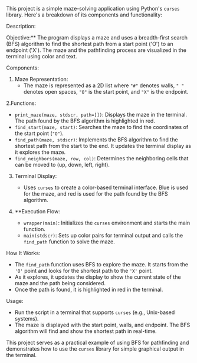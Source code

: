 This project is a simple maze-solving application using Python's `curses` library. Here's a breakdown of its components and functionality:

Description:

Objective:**
The program displays a maze and uses a breadth-first search (BFS) algorithm to find the shortest path from a start point ('O') to an endpoint ('X'). The maze and the pathfinding process are visualized in the terminal using color and text.

Components:

1. Maze Representation:
   - The maze is represented as a 2D list where `"#"` denotes walls, `" "` denotes open spaces, `"O"` is the start point, and `"X"` is the endpoint.

2.Functions:
   - `print_maze(maze, stdscr, path=[])`: Displays the maze in the terminal. The path found by the BFS algorithm is highlighted in red.
   - `find_start(maze, start)`: Searches the maze to find the coordinates of the start point (`"O"`).
   - `find_path(maze, stdscr)`: Implements the BFS algorithm to find the shortest path from the start to the end. It updates the terminal display as it explores the maze.
   - `find_neighbors(maze, row, col)`: Determines the neighboring cells that can be moved to (up, down, left, right).

3. Terminal Display:
   - Uses `curses` to create a color-based terminal interface. Blue is used for the maze, and red is used for the path found by the BFS algorithm.

4. **Execution Flow:
   - `wrapper(main)`: Initializes the `curses` environment and starts the main function.
   - `main(stdscr)`: Sets up color pairs for terminal output and calls the `find_path` function to solve the maze.

 How It Works:
- The `find_path` function uses BFS to explore the maze. It starts from the `'O'` point and looks for the shortest path to the `'X'` point.
- As it explores, it updates the display to show the current state of the maze and the path being considered.
- Once the path is found, it is highlighted in red in the terminal.

 Usage:
- Run the script in a terminal that supports `curses` (e.g., Unix-based systems).
- The maze is displayed with the start point, walls, and endpoint. The BFS algorithm will find and show the shortest path in real-time.

This project serves as a practical example of using BFS for pathfinding and demonstrates how to use the `curses` library for simple graphical output in the terminal.

